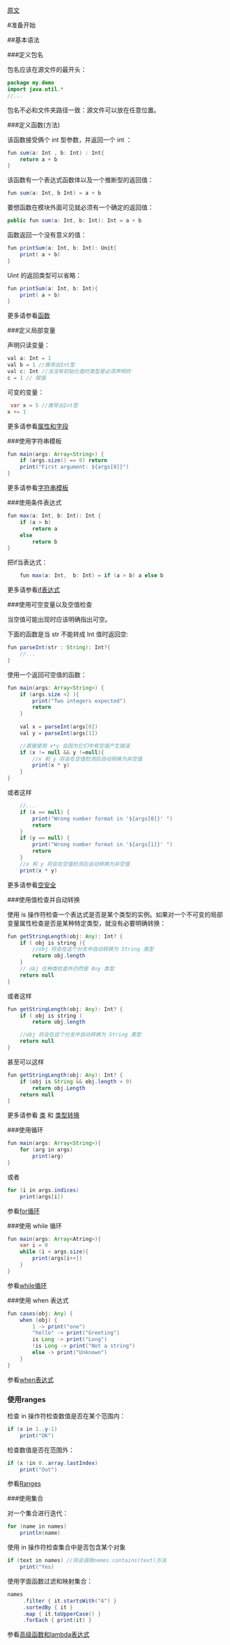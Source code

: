 [原文](http://kotlinlang.org/docs/reference/basic-syntax.html)

#准备开始

##基本语法

###定义包名

包名应该在源文件的最开头：

```java
package my.demo
import java.util.*
//...
```

包名不必和文件夹路径一致：源文件可以放在任意位置。

###定义函数(方法)

该函数接受俩个 int 型参数，并返回一个 int ：

```java
fun sum(a: Int , b: Int) : Int{
	return a + b
}
```

该函数有一个表达式函数体以及一个推断型的返回值：

```java
fun sum(a: Int, b Int) = a + b
```

要想函数在模块外面可见就必须有一个确定的返回值：

```java
public fun sum(a: Int, b: Int): Int = a + b
```

函数返回一个没有意义的值：

```java
fun printSum(a: Int, b: Int): Unit{
	print( a + b)
}
```

Uint 的返回类型可以省略：

```java
fun printSum(a: Int, b: Int){
	print( a + b)
}
```

更多请参看[函数](http://kotlinlang.org/docs/reference/functions.html)

###定义局部变量

声明只读变量：
```java
val a: Int = 1
val b = 1 //推导出Int型
val c: Int //当没有初始化值时类型是必须声明的
c = 1 // 赋值
```

可变的变量：

```java
 var x = 5 //推导出Int型
x += 1
```

更多请参看[属性和字段](http://kotlinlang.org/docs/reference/properties.html)

###使用字符串模板

```java
fun main(args: Array<String>) {
	if (args.size() == 0) return
	print("First argument: ${args[0]}")
}
```

更多请参看[字符串模板](http://kotlinlang.org/docs/reference/basic-types.html#string-templates)

###使用条件表达式

```java
fun max(a: Int, b: Int): Int {
	if (a > b)
		return a
	else
		return b
}
```

把if当表达式：

```java
	fun max(a: Int,  b: Int) = if (a > b) a else b
```

更多请参看[if表达式](http://kotlinlang.org/docs/reference/control-flow.html#if-expression)

###使用可空变量以及空值检查

当空值可能出现时应该明确指出可空。

下面的函数是当 str 不能转成 Int 值时返回空:

```java
fun parseInt(str : String): Int?{
	//...
}
```

使用一个返回可空值的函数：

```java
fun main(args: Array<String>) {
	if (args.size <2 ){
		print("Two integers expected")
		return
	}
	
	val x = parseInt(args[0])
	val y = parseInt(args[1])

	//直接使用 x*y 会因为它们中有空值产生错误
	if (x != null && y !=null){
		//x 和 y 将会在空值检测后自动转换为非空值
		print(x * y)
	}
}
```

或者这样

```java
	//...
	if (x == null) {
		print("Wrong number format in '${args[0]}' ")
		return
	}
	if (y == null) {
		print("Wrong number format in '${args[1]}' ")
		return
	}
	//x 和 y 将会在空值检测后自动转换为非空值
	print(x * y)
```

更多请参看[空安全](http://kotlinlang.org/docs/reference/null-safety.html)

###使用值检查并自动转换

使用 is 操作符检查一个表达式是否是某个类型的实例。如果对一个不可变的局部变量属性检查是否是某种特定类型，就没有必要明确转换：

```java
fun getStringLength(obj: Any): Int? {
	if ( obj is string ){
		//obj 将会在这个分支中自动转换为 String 类型
		return obj.length
	}
	// obj 在种类检查外仍然是 Any 类型
	return null
}
```

或者这样

```java
fun getStringLength(obj: Any): Int? {
	if ( obj is string )
		return obj.length

	//obj 将会在这个分支中自动转换为 String 类型
	return null
}
```

甚至可以这样

```java
fun getStringLength(obj: Any): Int? {
	if (obj is String && obj.length > 0)
		return obj.Length
	return null
}
```

更多请参看 [类](http://kotlinlang.org/docs/reference/classes.html) 和 [类型转换](http://kotlinlang.org/docs/reference/typecasts.html)

###使用循环

```java
fun main(args: Array<String>){
	for (arg in args)
		print(arg)
}
```

或者

```java
for (i in args.indices)
	print(args[i])
```

参看[for循环](http://kotlinlang.org/docs/reference/control-flow.html#for-loops)

###使用 while 循环

```java
fun main(args: Array<Atring>){
	var i = 0
	while (i < args.size){
		print(args[i++])
	}
}
```

参看[while循环](http://kotlinlang.org/docs/reference/control-flow.html#while-loops)

###使用 when 表达式

```java
fun cases(obj: Any) {
    when (obj) {
        1 -> print("one")
        "hello" -> print("Greeting")
        is Long -> print("Long")
        !is Long -> print("Not a string")
        else -> print("Unknown")
    }
}
```

参看[when表达式](http://kotlinlang.org/docs/reference/control-flow.html#when-expression)

### 使用ranges

检查 in 操作符检查数值是否在某个范围内：

```java
if (x in 1..y-1)
	print("OK")
```

检查数值是否在范围外：

```java
if (x !in 0..array.lastIndex)
	print("Out")
```

参看[Ranges](http://kotlinlang.org/docs/reference/ranges.html)

###使用集合

对一个集合进行迭代：

```java
for (name in names)
	println(name)
```

使用 in 操作符检查集合中是否包含某个对象

```java
if (text in names) //将会调用nemes.contains(text)方法
	print("Yes)
```

使用字面函数过滤和映射集合：

```java
names
     .filter { it.startsWith("A") }
     .sortedBy { it }
     .map { it.toUpperCase() }
     .forEach { print(it) }
```

参看[高级函数和lambda表达式](http://kotlinlang.org/docs/reference/lambdas.html)
